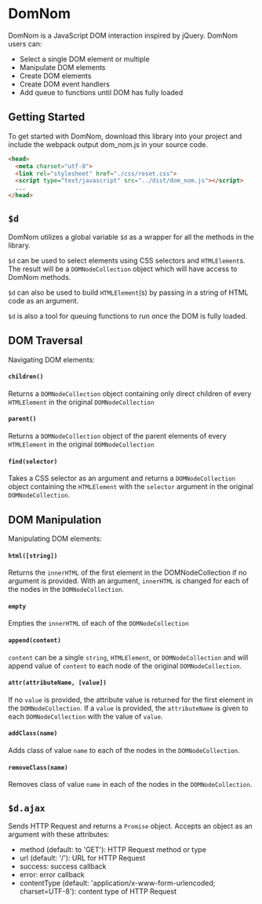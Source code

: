 # DomNom
DomNom is a JavaScript DOM interaction inspired by jQuery. DomNom users can:
* Select a single DOM element or multiple
* Manipulate DOM elements
* Create DOM elements
* Create DOM event handlers
* Add queue to functions until DOM has fully loaded

## Getting Started
To get started with DomNom, download this library into your project and include the webpack output dom_nom.js in your source code.

```html
<head>
  <meta charset="utf-8">
  <link rel="stylesheet" href="./css/reset.css">
  <script type="text/javascript" src="../dist/dom_nom.js"></script>
  ...
</head>
```

## `$d`
DomNom utilizes a global variable `$d` as a wrapper for all the methods in the library.

`$d` can be used to select elements using CSS selectors and `HTMLElement`s. The result will be a `DOMNodeCollection` object which will have access to DomNom methods.

`$d` can also be used to build `HTMLElement`(s) by passing in a string of HTML code as an argument.

`$d` is also a tool for queuing functions to run once the DOM is fully loaded.

## DOM Traversal
Navigating DOM elements:
#### `children()`
Returns a `DOMNodeCollection` object containing only direct children of every `HTMLElement` in the original `DOMNodeCollection`

#### `parent()`
Returns a `DOMNodeCollection` object of the parent elements of every `HTMLElement` in the original `DOMNodeCollection`

#### `find(selector)`
Takes a CSS selector as an argument and returns a `DOMNodeCollection` object containing the `HTMLElement` with the `selector` argument in the original `DOMNodeCollection`.

## DOM Manipulation
Manipulating DOM elements:
#### `html([string])`
Returns the `innerHTML` of the first element in the DOMNodeCollection if no argument is provided. With an argument, `innerHTML` is changed for each of the nodes in the `DOMNodeCollection`.

#### `empty`
Empties the `innerHTML` of each of the `DOMNodeCollection`

#### `append(content)`
`content` can be a single `string`, `HTMLElement`, or `DOMNodeCollection` and will append value of `content` to each node of the original `DOMNodeCollection`.

#### `attr(attributeName, [value])`
If no `value` is provided, the attribute value is returned for the first element in the `DOMNodeCollection`. If a `value` is provided, the `attributeName` is given to each `DOMNodeCollection` with the value of `value`.

#### `addClass(name)`
Adds class of value `name` to each of the nodes in the `DOMNodeCollection`.

#### `removeClass(name)`
Removes class of value `name` in each of the nodes in the `DOMNodeCollection`.

## `$d.ajax`
Sends HTTP Request and returns a `Promise` object. Accepts an object as an argument with these attributes:
* method (default: to 'GET'): HTTP Request method or type
* url (default: '/'): URL for HTTP Request
* success: success callback
* error: error callback
* contentType (default: 'application/x-www-form-urlencoded; charset=UTF-8'): content type of HTTP Request

